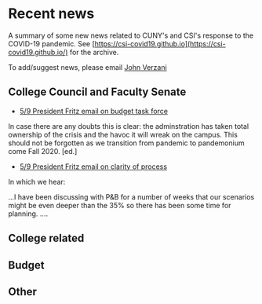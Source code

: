 # Recent news

A summary of some new news related to CUNY's and CSI's response to the COVID-19 pandemic. See [https://csi-covid19.github.io](https://csi-covid19.github.io/) for the archive.

To add/suggest news, please email [John Verzani](mailto:jverzani@gmail.com)


## College Council and Faculty Senate

* [5/9 President Fritz email  on budget task force](/CCFS/5-9-president)

In case there are any doubts this is clear: the adminstration has taken total ownership of the crisis and the havoc it will wreak on the campus. This should not be forgotten as we transition from pandemic to pandemonium come Fall 2020. [ed.]

* [5/9 President Fritz email  on clarity of process](/CCFS/5-9-president-2)

In which we hear:

...I have been discussing with P&B for a number of weeks that our scenarios might be even deeper than the 35% so there has been some time for planning. ....


## College related

## Budget

## Other


